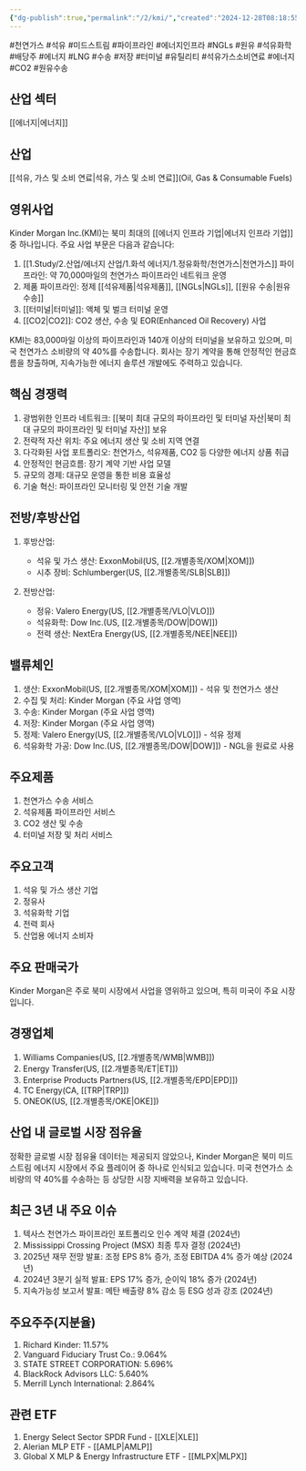 ```yaml
---
{"dg-publish":true,"permalink":"/2/kmi/","created":"2024-12-28T08:18:55.326+09:00","updated":"2025-06-03T20:05:59.774+09:00"}
---
```


#천연가스 #석유 #미드스트림 #파이프라인 #에너지인프라 #NGLs #원유 #석유화학  #배당주 #에너지 #LNG #수송 #저장 #터미널 #유틸리티 #석유가스소비연료 #에너지 #CO2 #원유수송

## 산업 섹터

[[에너지\|에너지]]

## 산업

[[석유, 가스 및 소비 연료\|석유, 가스 및 소비 연료]](Oil, Gas & Consumable Fuels)

## 영위사업

Kinder Morgan Inc.(KMI)는 북미 최대의 [[에너지 인프라 기업\|에너지 인프라 기업]] 중 하나입니다. 주요 사업 부문은 다음과 같습니다:

1. [[1.Study/2.산업/에너지 산업/1.화석 에너지/1.정유화학/천연가스\|천연가스]] 파이프라인: 약 70,000마일의 천연가스 파이프라인 네트워크 운영
2. 제품 파이프라인: 정제 [[석유제품\|석유제품]], [[NGLs\|NGLs]], [[원유 수송\|원유 수송]]
3. [[터미널\|터미널]]: 액체 및 벌크 터미널 운영
4. [[CO2\|CO2]]: CO2 생산, 수송 및 EOR(Enhanced Oil Recovery) 사업

KMI는 83,000마일 이상의 파이프라인과 140개 이상의 터미널을 보유하고 있으며, 미국 천연가스 소비량의 약 40%를 수송합니다. 회사는 장기 계약을 통해 안정적인 현금흐름을 창출하며, 지속가능한 에너지 솔루션 개발에도 주력하고 있습니다.

## 핵심 경쟁력

1. 광범위한 인프라 네트워크: [[북미 최대 규모의 파이프라인 및 터미널 자산\|북미 최대 규모의 파이프라인 및 터미널 자산]] 보유
2. 전략적 자산 위치: 주요 에너지 생산 및 소비 지역 연결
3. 다각화된 사업 포트폴리오: 천연가스, 석유제품, CO2 등 다양한 에너지 상품 취급
4. 안정적인 현금흐름: 장기 계약 기반 사업 모델
5. 규모의 경제: 대규모 운영을 통한 비용 효율성
6. 기술 혁신: 파이프라인 모니터링 및 안전 기술 개발

## 전방/후방산업

1. 후방산업:
    
    - 석유 및 가스 생산: ExxonMobil(US, [[2.개별종목/XOM\|XOM]])
    - 시추 장비: Schlumberger(US, [[2.개별종목/SLB\|SLB]])
    
2. 전방산업:
    
    - 정유: Valero Energy(US, [[2.개별종목/VLO\|VLO]])
    - 석유화학: Dow Inc.(US, [[2.개별종목/DOW\|DOW]])
    - 전력 생산: NextEra Energy(US, [[2.개별종목/NEE\|NEE]])
    

## 밸류체인

1. 생산: ExxonMobil(US, [[2.개별종목/XOM\|XOM]]) - 석유 및 천연가스 생산
2. 수집 및 처리: Kinder Morgan (주요 사업 영역)
3. 수송: Kinder Morgan (주요 사업 영역)
4. 저장: Kinder Morgan (주요 사업 영역)
5. 정제: Valero Energy(US, [[2.개별종목/VLO\|VLO]]) - 석유 정제
6. 석유화학 가공: Dow Inc.(US, [[2.개별종목/DOW\|DOW]]) - NGL을 원료로 사용

## 주요제품

1. 천연가스 수송 서비스
2. 석유제품 파이프라인 서비스
3. CO2 생산 및 수송
4. 터미널 저장 및 처리 서비스

## 주요고객

1. 석유 및 가스 생산 기업
2. 정유사
3. 석유화학 기업
4. 전력 회사
5. 산업용 에너지 소비자

## 주요 판매국가

Kinder Morgan은 주로 북미 시장에서 사업을 영위하고 있으며, 특히 미국이 주요 시장입니다.

## 경쟁업체

1. Williams Companies(US, [[2.개별종목/WMB\|WMB]])
2. Energy Transfer(US, [[2.개별종목/ET\|ET]])
3. Enterprise Products Partners(US, [[2.개별종목/EPD\|EPD]])
4. TC Energy(CA, [[TRP\|TRP]])
5. ONEOK(US, [[2.개별종목/OKE\|OKE]])

## 산업 내 글로벌 시장 점유율

정확한 글로벌 시장 점유율 데이터는 제공되지 않았으나, Kinder Morgan은 북미 미드스트림 에너지 시장에서 주요 플레이어 중 하나로 인식되고 있습니다. 미국 천연가스 소비량의 약 40%를 수송하는 등 상당한 시장 지배력을 보유하고 있습니다.

## 최근 3년 내 주요 이슈

1. 텍사스 천연가스 파이프라인 포트폴리오 인수 계약 체결 (2024년)
2. Mississippi Crossing Project (MSX) 최종 투자 결정 (2024년)
3. 2025년 재무 전망 발표: 조정 EPS 8% 증가, 조정 EBITDA 4% 증가 예상 (2024년)
4. 2024년 3분기 실적 발표: EPS 17% 증가, 순이익 18% 증가 (2024년)
5. 지속가능성 보고서 발표: 메탄 배출량 8% 감소 등 ESG 성과 강조 (2024년)

## 주요주주(지분율)

1. Richard Kinder: 11.57%
2. Vanguard Fiduciary Trust Co.: 9.064%
3. STATE STREET CORPORATION: 5.696%
4. BlackRock Advisors LLC: 5.640%
5. Merrill Lynch International: 2.864%

## 관련 ETF

1. Energy Select Sector SPDR Fund - [[XLE\|XLE]]
2. Alerian MLP ETF - [[AMLP\|AMLP]]
3. Global X MLP & Energy Infrastructure ETF - [[MLPX\|MLPX]]